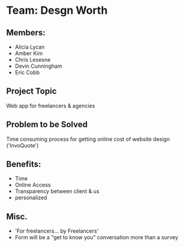 # Team: Desgn Worth

## Members:
* Alicia Lycan
* Amber Kim
* Chris Lesesne
* Devin Cunningham
* Eric Cobb

## Project Topic
Web app for freelancers & agencies

## Problem to be Solved
Time consuming process for getting online cost of website design ('InvoQuote')

## Benefits:
* Time
* Online Access
* Transparency between client & us
* personalized

## Misc.
* 'For freelancers... by Freelancers'
* Form will be a "get to know you" conversation more than a survey
